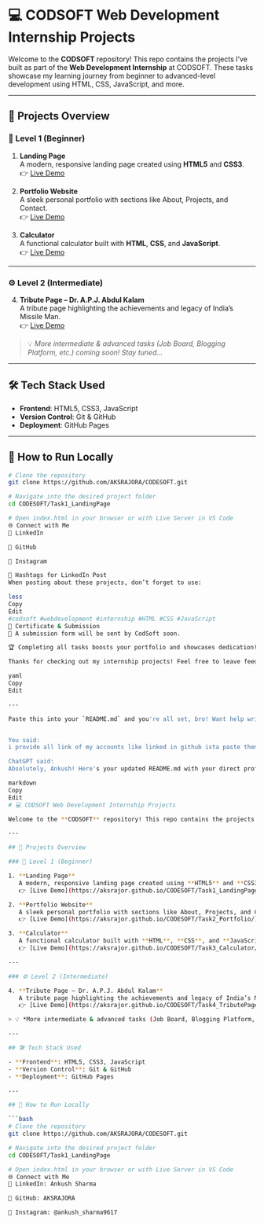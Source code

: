 # 💻 CODSOFT Web Development Internship Projects

Welcome to the **CODSOFT** repository! This repo contains the projects I’ve built as part of the **Web Development Internship** at CODSOFT. These tasks showcase my learning journey from beginner to advanced-level development using HTML, CSS, JavaScript, and more.

---

## 📁 Projects Overview

### 🔰 Level 1 (Beginner)

1. **Landing Page**  
   A modern, responsive landing page created using **HTML5** and **CSS3**.  
   👉 [Live Demo](https://aksrajor.github.io/CODESOFT/Task1_LandingPage/)

2. **Portfolio Website**  
   A sleek personal portfolio with sections like About, Projects, and Contact.  
   👉 [Live Demo](https://aksrajor.github.io/CODESOFT/Task2_Portfolio/)

3. **Calculator**  
   A functional calculator built with **HTML**, **CSS**, and **JavaScript**.  
   👉 [Live Demo](https://aksrajor.github.io/CODESOFT/Task3_Calculator/)

---

### ⚙️ Level 2 (Intermediate)

4. **Tribute Page – Dr. A.P.J. Abdul Kalam**  
   A tribute page highlighting the achievements and legacy of India’s Missile Man.  
   👉 [Live Demo](https://aksrajor.github.io/CODESOFT/Task4_TributePage/)

> 💡 *More intermediate & advanced tasks (Job Board, Blogging Platform, etc.) coming soon! Stay tuned...*

---

## 🛠️ Tech Stack Used

- **Frontend**: HTML5, CSS3, JavaScript
- **Version Control**: Git & GitHub
- **Deployment**: GitHub Pages

---

## 🚀 How to Run Locally

```bash
# Clone the repository
git clone https://github.com/AKSRAJORA/CODESOFT.git

# Navigate into the desired project folder
cd CODESOFT/Task1_LandingPage

# Open index.html in your browser or with Live Server in VS Code
🌐 Connect with Me
🔗 LinkedIn

🐙 GitHub

📸 Instagram

🎯 Hashtags for LinkedIn Post
When posting about these projects, don’t forget to use:

less
Copy
Edit
#codsoft #webdevelopment #internship #HTML #CSS #JavaScript
📜 Certificate & Submission
📌 A submission form will be sent by CodSoft soon.

🏆 Completing all tasks boosts your portfolio and showcases dedication!

Thanks for checking out my internship projects! Feel free to leave feedback or connect with me. ✨

yaml
Copy
Edit

---

Paste this into your `README.md` and you're all set, bro! Want help writing the LinkedIn post next? 💼🔥


You said:
i provide all link of my accounts like linked in github ista paste them here n 

ChatGPT said:
Absolutely, Ankush! Here's your updated README.md with your direct profile links (LinkedIn, GitHub, and Instagram) properly pasted and polished—just copy and paste this into your repo:

markdown
Copy
Edit
# 💻 CODSOFT Web Development Internship Projects

Welcome to the **CODSOFT** repository! This repo contains the projects I’ve built as part of the **Web Development Internship** at CODSOFT. These tasks showcase my learning journey from beginner to advanced-level development using HTML, CSS, JavaScript, and more.

---

## 📁 Projects Overview

### 🔰 Level 1 (Beginner)

1. **Landing Page**  
   A modern, responsive landing page created using **HTML5** and **CSS3**.  
   👉 [Live Demo](https://aksrajor.github.io/CODESOFT/Task1_LandingPage/)

2. **Portfolio Website**  
   A sleek personal portfolio with sections like About, Projects, and Contact.  
   👉 [Live Demo](https://aksrajor.github.io/CODESOFT/Task2_Portfolio/)

3. **Calculator**  
   A functional calculator built with **HTML**, **CSS**, and **JavaScript**.  
   👉 [Live Demo](https://aksrajor.github.io/CODESOFT/Task3_Calculator/)

---

### ⚙️ Level 2 (Intermediate)

4. **Tribute Page – Dr. A.P.J. Abdul Kalam**  
   A tribute page highlighting the achievements and legacy of India’s Missile Man.  
   👉 [Live Demo](https://aksrajor.github.io/CODESOFT/Task4_TributePage/)

> 💡 *More intermediate & advanced tasks (Job Board, Blogging Platform, etc.) coming soon! Stay tuned...*

---

## 🛠️ Tech Stack Used

- **Frontend**: HTML5, CSS3, JavaScript
- **Version Control**: Git & GitHub
- **Deployment**: GitHub Pages

---

## 🚀 How to Run Locally

```bash
# Clone the repository
git clone https://github.com/AKSRAJORA/CODESOFT.git

# Navigate into the desired project folder
cd CODESOFT/Task1_LandingPage

# Open index.html in your browser or with Live Server in VS Code
🌐 Connect with Me
🔗 LinkedIn: Ankush Sharma

🐙 GitHub: AKSRAJORA

📸 Instagram: @ankush_sharma9617
